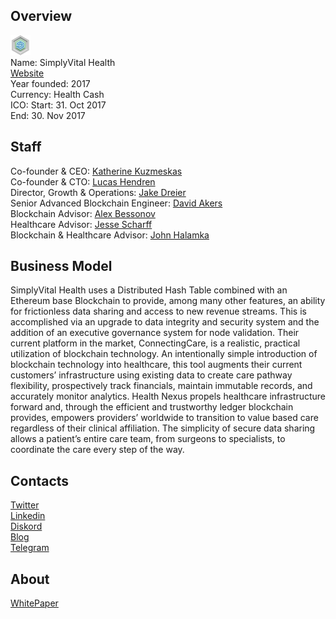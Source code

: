 ## Overview
![logo](../projects/logo/simplyvital_health.png)  
Name: SimplyVital Health  
[Website](https://tokensale.simplyvitalhealth.com/)  
Year founded: 2017  
Currency: Health Cash  
ICO: Start: 31. Oct 2017  
End: 30. Nov 2017
## Staff
Co-founder & CEO: [Katherine Kuzmeskas](../people/katherine_kuzmeskas.md)  
Co-founder & CTO: [Lucas Hendren](../people/lucas_hendren.md)  
Director, Growth & Operations: [Jake Dreier](../people/jake_dreier.md)  
Senior Advanced Blockchain Engineer: [David Akers](../people/david_akers.md)  
Blockchain Advisor: [Alex Bessonov](../people/alex_bessonov.md)  
Healthcare Advisor: [Jesse Scharff](../people/jesse_scharff.md)  
Blockchain & Healthcare Advisor: [John Halamka](../people/john_halamka.md)
## Business Model
SimplyVital Health uses a Distributed Hash Table combined with an Ethereum base Blockchain to provide, among many other features, an ability for frictionless data sharing and access to new revenue streams. This is accomplished via an upgrade to data integrity and security system and the addition of an executive governance system for node validation. Their current platform in the market, ConnectingCare, is a realistic, practical utilization of blockchain technology. An intentionally simple introduction of blockchain technology into healthcare, this tool augments their current customers’ infrastructure using existing data to create care pathway flexibility, prospectively track financials, maintain immutable records, and accurately monitor analytics. Health Nexus propels healthcare infrastructure forward and, through the efficient and trustworthy ledger blockchain provides, empowers providers’ worldwide to transition to value based care regardless of their clinical affiliation. The simplicity of secure data sharing allows a patient’s entire care team, from surgeons to specialists, to coordinate the care every step of the way.
## Contacts  
[Twitter](https://twitter.com/SimplyVitalHQ)  
[Linkedin](https://www.linkedin.com/company/11024026/)    
[Diskord](https://discordapp.com/invite/2Wfg524)    
[Blog](https://www.simplyvitalhealth.com/blog)  
[Telegram](https://t.me/HealthNexus)
## About  
[WhitePaper](https://docsend.com/view/cuufmc5)  
